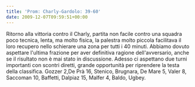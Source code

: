 ```yaml
---
title: 'Prom: Charly-Gardolo: 39-60'
date: 2009-12-07T09:59:51+00:00
---
```

Ritorno alla vittoria contro il Charly, partita non facile contro una squadra poco tecnica, lenta, ma molto fisica, la palestra molto piccola facilitava il loro recupero nello schierare una zona per tutti i 40 minuti. Abbiamo dovuto aspettare l'ultima frazione per aver definitiva ragione dell'avversario, anche se il risultato non è mai stato in discussione. Adesso ci aspettano due turni importanti con scontri diretti, grande opportunità per riprendere la testa della classifica. Gozzer 2,De Prà 16, Stenico, Brugnara, De Mare 5, Valer 8, Saccoman 10, Baffetti, Dalpiaz 15, Malfer 4, Baldo, Ugbey.